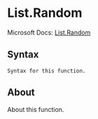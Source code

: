 ---
---

# List.Random

Microsoft Docs: [List.Random](https://docs.microsoft.com/en-us/powerquery-m/list-random)

## Syntax

```
Syntax for this function.
```

## About

About this function.

